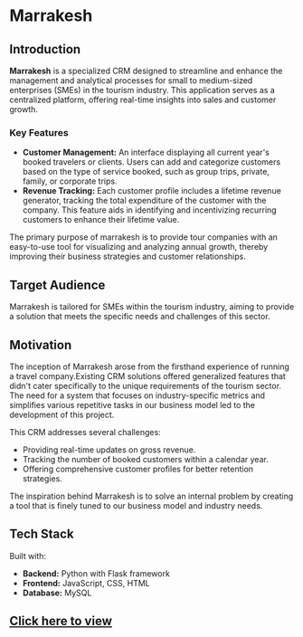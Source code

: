 # Marrakesh

## Introduction

**Marrakesh** is a specialized CRM designed to streamline and enhance the management and analytical processes for small to medium-sized enterprises (SMEs) in the tourism industry. This application serves as a centralized platform, offering real-time insights into sales and customer growth.

### Key Features

- **Customer Management:** An interface displaying all current year's booked travelers or clients. Users can add and categorize customers based on the type of service booked, such as group trips, private, family, or corporate trips.
- **Revenue Tracking:** Each customer profile includes a lifetime revenue generator, tracking the total expenditure of the customer with the company. This feature aids in identifying and incentivizing recurring customers to enhance their lifetime value.

The primary purpose of marrakesh is to provide tour companies with an easy-to-use tool for visualizing and analyzing annual growth, thereby improving their business strategies and customer relationships.

## Target Audience

Marrakesh is tailored for SMEs within the tourism industry, aiming to provide a solution that meets the specific needs and challenges of this sector.

## Motivation

The inception of Marrakesh arose from the firsthand experience of running a travel company.Existing CRM solutions offered generalized features that didn't cater specifically to the unique requirements of the tourism sector. The need for a system that focuses on industry-specific metrics and simplifies various repetitive tasks in our business model led to the development of this project.

This CRM addresses several challenges:
- Providing real-time updates on gross revenue.
- Tracking the number of booked customers within a calendar year.
- Offering comprehensive customer profiles for better retention strategies.

The inspiration behind Marrakesh is to solve an internal problem by creating a tool that is finely tuned to our business model and industry needs.

## Tech Stack

Built with:
- **Backend:** Python with Flask framework
- **Frontend:** JavaScript, CSS, HTML
- **Database:** MySQL


## <a href="https://africatravellers-crm-7ca32dc61ea0.herokuapp.com/users/login"> Click here to view <a/>

